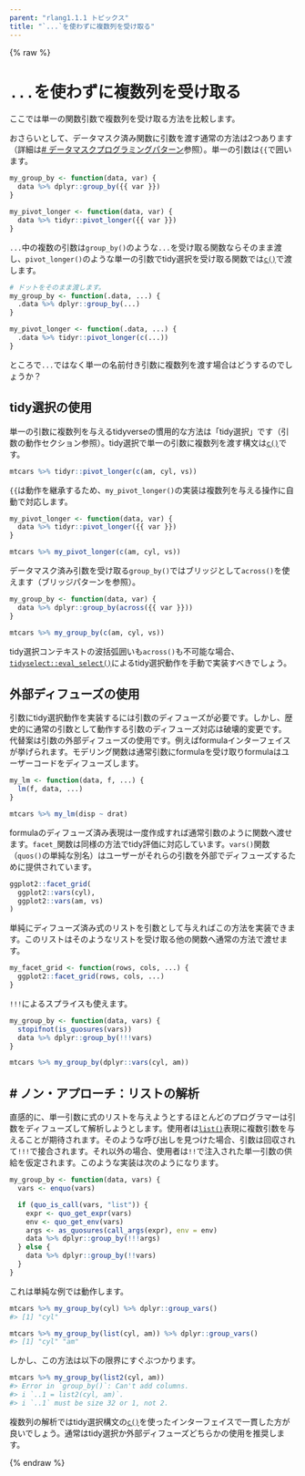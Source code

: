 ```yaml
---
parent: "rlang1.1.1 トピックス"
title: "`...`を使わずに複数列を受け取る"
---
```


{% raw %}

# `...`を使わずに複数列を受け取る

ここでは単一の関数引数で複数列を受け取る方法を比較します。

おさらいとして、データマスク済み関数に引数を渡す通常の方法は2つあります（詳細は[# データマスクプログラミングパターン](topic-data-mask-programming.md)参照）。単一の引数は`{{`で囲います。

```r
my_group_by <- function(data, var) {
  data %>% dplyr::group_by({{ var }})
}

my_pivot_longer <- function(data, var) {
  data %>% tidyr::pivot_longer({{ var }})
}
```

`...`中の複数の引数は`group_by()`のような`...`を受け取る関数ならそのまま渡し、`pivot_longer()`のような単一の引数でtidy選択を受け取る関数では[`c()`](https://rdrr.io/r/base/c.html)で渡します。

```r
# ドットをそのまま渡します。
my_group_by <- function(.data, ...) {
  .data %>% dplyr::group_by(...)
}

my_pivot_longer <- function(.data, ...) {
  .data %>% tidyr::pivot_longer(c(...))
}
```

ところで`...`ではなく単一の名前付き引数に複数列を渡す場合はどうするのでしょうか？

## tidy選択の使用

単一の引数に複数列を与えるtidyverseの慣用的な方法は「tidy選択」です（引数の動作セクション参照）。tidy選択で単一の引数に複数列を渡す構文は[`c()`](https://rdrr.io/r/base/c.html)です。

```r
mtcars %>% tidyr::pivot_longer(c(am, cyl, vs))
```

`{{`は動作を継承するため、`my_pivot_longer()`の実装は複数列を与える操作に自動で対応します。

```r
my_pivot_longer <- function(data, var) {
  data %>% tidyr::pivot_longer({{ var }})
}

mtcars %>% my_pivot_longer(c(am, cyl, vs))
```

データマスク済み引数を受け取る`group_by()`ではブリッジとして`across()`を使えます（ブリッジパターンを参照）。

```r
my_group_by <- function(data, var) {
  data %>% dplyr::group_by(across({{ var }}))
}

mtcars %>% my_group_by(c(am, cyl, vs))
```

tidy選択コンテキストの波括弧囲いも`across()`も不可能な場合、[`tidyselect::eval_select()`](https://tidyselect.r-lib.org/reference/eval_select.html)によるtidy選択動作を手動で実装すべきでしょう。

## 外部ディフューズの使用

引数にtidy選択動作を実装するには引数のディフューズが必要です。しかし、歴史的に通常の引数として動作する引数のディフューズ対応は破壊的変更です。 代替案は引数の外部ディフューズの使用です。例えばformulaインターフェイスが挙げられます。モデリング関数は通常引数にformulaを受け取りformulaはユーザーコードをディフューズします。

```r
my_lm <- function(data, f, ...) {
  lm(f, data, ...)
}

mtcars %>% my_lm(disp ~ drat)
```

formulaのディフューズ済み表現は一度作成すれば通常引数のように関数へ渡せます。`facet_`関数は同様の方法でtidy評価に対応しています。`vars()`関数（`quos()`の単純な別名）はユーザーがそれらの引数を外部でディフューズするために提供されています。

```r
ggplot2::facet_grid(
  ggplot2::vars(cyl),
  ggplot2::vars(am, vs)
)
```

単純にディフューズ済み式のリストを引数として与えればこの方法を実装できます。このリストはそのようなリストを受け取る他の関数へ通常の方法で渡せます。

```r
my_facet_grid <- function(rows, cols, ...) {
  ggplot2::facet_grid(rows, cols, ...)
}
```

`!!!`によるスプライスも使えます。

```r
my_group_by <- function(data, vars) {
  stopifnot(is_quosures(vars))
  data %>% dplyr::group_by(!!!vars)
}

mtcars %>% my_group_by(dplyr::vars(cyl, am))
```

## # ノン・アプローチ：リストの解析

直感的に、単一引数に式のリストを与えようとするほとんどのプログラマーは引数をディフューズして解析しようとします。使用者は[`list()`](https://rdrr.io/r/base/list.html)表現に複数引数を与えることが期待されます。そのような呼び出しを見つけた場合、引数は回収されて`!!!`で接合されます。それ以外の場合、使用者は`!!`で注入された単一引数の供給を仮定されます。このような実装は次のようになります。

```r
my_group_by <- function(data, vars) {
  vars <- enquo(vars)

  if (quo_is_call(vars, "list")) {
    expr <- quo_get_expr(vars)
    env <- quo_get_env(vars)
    args <- as_quosures(call_args(expr), env = env)
    data %>% dplyr::group_by(!!!args)
  } else {
    data %>% dplyr::group_by(!!vars)
  }
}
```

これは単純な例では動作します。

```r
mtcars %>% my_group_by(cyl) %>% dplyr::group_vars()
#> [1] "cyl"

mtcars %>% my_group_by(list(cyl, am)) %>% dplyr::group_vars()
#> [1] "cyl" "am"
```

しかし、この方法は以下の限界にすぐぶつかります。

```r
mtcars %>% my_group_by(list2(cyl, am))
#> Error in `group_by()`: Can't add columns.
#> i `..1 = list2(cyl, am)`.
#> i `..1` must be size 32 or 1, not 2.
```

複数列の解析ではtidy選択構文の[`c()`](https://rdrr.io/r/base/c.html)を使ったインターフェイスで一貫した方が良いでしょう。通常はtidy選択か外部ディフューズどちらかの使用を推奨します。

{% endraw %}
